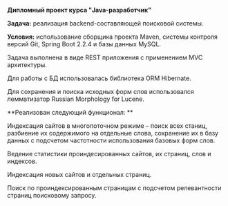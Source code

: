 **Дипломный проект курса "Java-разработчик"**

**Задача:** реализация backend-составляющей поисковой системы. 

**Условия:** использование сборщика проекта Maven, системы контроля версий Git, Spring Boot 2.2.4 и базы данных MySQL.

Задача выполнена в виде REST приложения с применением MVC архитектуры.

Для работы с БД использовалась библиотека ORM Hibernate.

Для сохранения и поиска исходных форм слов использовался лемматизатор Russian Morphology for Lucene.

**Реализован следующий функционал: **

Индексация сайтов в многопоточном режиме – поиск всех станиц, разбиение их содержимого на отдельные слова, сохранение их в базу данных с подсчетом частотности использования базовых форм слов. 

Ведение статистики проиндесированных сайтов, их страниц, слов и индексов. 

Индексация новых сайтов и отдельных страниц. 

Поиск по проиндексированным страницам с подсчетом релевантности страниц поисковому запросу. 

